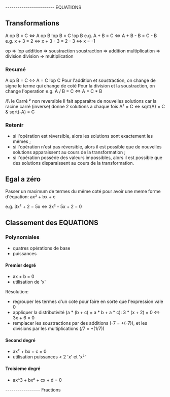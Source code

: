 ------------------------ EQUATIONS
## Transformations
A op B = C <=> A op B !op B = C !op B
e.g. A + B = C <=> A + B - B = C - B
e.g. x + 3 = 2 <=> x + 3 - 3 = 2 - 3 <=> x = -1

op => !op
addition => soustraction
soustraction => addition
multiplication => division
division => multiplication

### Resumé
A op B = C <=> A = C !op C
Pour l'addition et soustraction, on change de signe le terme qui change de coté
Pour la division et la soustraction, on change l'operation
e.g. A / B = C <=> A = C * B

/!\ le Carré ² non reversible
Il fait apparaitre de nouvelles solutions car la racine carré (inverse) donne 2 solutions
a chaque fois
A² = C <=> sqrt(A) = C & sqrt(-A) = C

### Retenir
- si l'opération est réversible, alors les solutions sont exactement les mêmes ;
- si l'opération n'est pas réversible, alors il est possible que de nouvelles solutions apparaissent au cours de la transformation ;
- si l'opération possède des valeurs impossibles, alors il est possible que des solutions disparaissent au cours de la transformation.

## Egal a zéro

Passer un maximum de termes du même coté pour avoir une meme forme d'équation:
ax² + bx + c

e.g. 3x² + 2 = 5x <=> 3x² - 5x + 2 = 0

## Classement des EQUATIONS

### Polynomiales
- quatres opérations de base
- puissances

#### Premier degré
- ax + b = 0
- utilisation de 'x'

Résolution:
- regrouper les termes d'un cote pour faire en sorte que l'expression vale 0
- appliquer la distributivité (a * (b + c) = a * b + a * c): 3 * (x + 2) = 0 <=> 3x + 6 = 0
- remplacer les soustractions par des additions (-7 = +(-7)), et les divisions par les multiplications (/7 = *(1/7))

#### Second degré
- ax² + bx + c = 0
- utilisation puissances < 2 'x' et 'x²'


#### Troisieme degré
- ax^3 + bx² + cx + d = 0

----------------- Fractions

